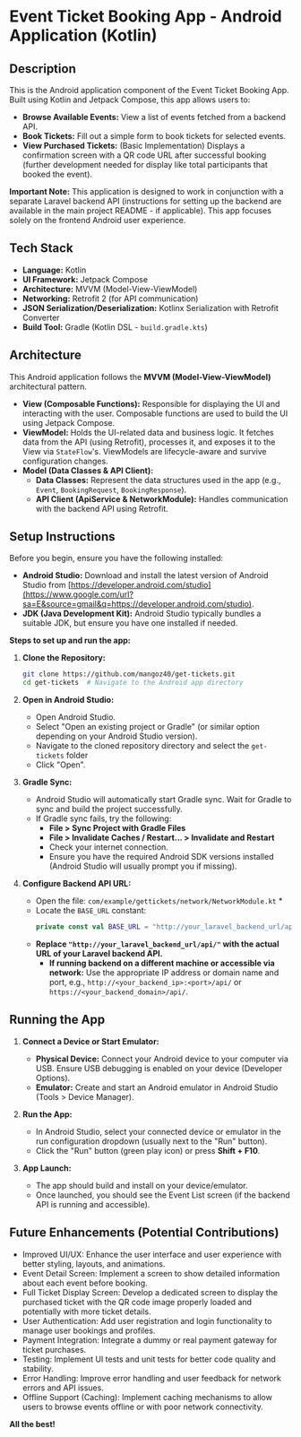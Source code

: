 # Event Ticket Booking App - Android Application (Kotlin)

## Description

This is the Android application component of the Event Ticket Booking App. Built using Kotlin and Jetpack Compose, this app allows users to:

  * **Browse Available Events:** View a list of events fetched from a backend API.
  * **Book Tickets:** Fill out a simple form to book tickets for selected events.
  * **View Purchased Tickets:** (Basic Implementation) Displays a confirmation screen with a QR code URL after successful booking (further development needed for display like total participants that booked the event).

**Important Note:** This application is designed to work in conjunction with a separate Laravel backend API (instructions for setting up the backend are available in the main project README - if applicable). This app focuses solely on the frontend Android user experience.

## Tech Stack

  * **Language:** Kotlin
  * **UI Framework:** Jetpack Compose
  * **Architecture:** MVVM (Model-View-ViewModel)
  * **Networking:** Retrofit 2 (for API communication)
  * **JSON Serialization/Deserialization:** Kotlinx Serialization with Retrofit Converter
  * **Build Tool:** Gradle (Kotlin DSL - `build.gradle.kts`)

## Architecture

This Android application follows the **MVVM (Model-View-ViewModel)** architectural pattern.

  * **View (Composable Functions):** Responsible for displaying the UI and interacting with the user. Composable functions are used to build the UI using Jetpack Compose.
  * **ViewModel:** Holds the UI-related data and business logic. It fetches data from the API (using Retrofit), processes it, and exposes it to the View via `StateFlow`'s. ViewModels are lifecycle-aware and survive configuration changes.
  * **Model (Data Classes & API Client):**
      * **Data Classes:** Represent the data structures used in the app (e.g., `Event`, `BookingRequest`, `BookingResponse`).
      * **API Client (ApiService & NetworkModule):** Handles communication with the backend API using Retrofit.

## Setup Instructions

Before you begin, ensure you have the following installed:

  * **Android Studio:** Download and install the latest version of Android Studio from [https://developer.android.com/studio](https://www.google.com/url?sa=E&source=gmail&q=https://developer.android.com/studio).
  * **JDK (Java Development Kit):** Android Studio typically bundles a suitable JDK, but ensure you have one installed if needed.

**Steps to set up and run the app:**

1.  **Clone the Repository:**

    ```bash
    git clone https://github.com/mangoz40/get-tickets.git
    cd get-tickets  # Navigate to the Android app directory
    ```

2.  **Open in Android Studio:**

      * Open Android Studio.
      * Select "Open an existing project or Gradle" (or similar option depending on your Android Studio version).
      * Navigate to the cloned repository directory and select the `get-tickets` folder 
      * Click "Open".

3.  **Gradle Sync:**

      * Android Studio will automatically start Gradle sync. Wait for Gradle to sync and build the project successfully.
      * If Gradle sync fails, try the following:
          * **File \> Sync Project with Gradle Files**
          * **File \> Invalidate Caches / Restart... \> Invalidate and Restart**
          * Check your internet connection.
          * Ensure you have the required Android SDK versions installed (Android Studio will usually prompt you if missing).

4.  **Configure Backend API URL:**

      * Open the file: `com/example/gettickets/network/NetworkModule.kt` *
      * Locate the `BASE_URL` constant:
        ```kotlin
        private const val BASE_URL = "http://your_laravel_backend_url/api/" // Replace something like this!
        ```
      * **Replace `"http://your_laravel_backend_url/api/"` with the actual URL of your Laravel backend API.**
          * **If running backend on a different machine or accessible via network:** Use the appropriate IP address or domain name and port, e.g., `http://<your_backend_ip>:<port>/api/` or `https://<your_backend_domain>/api/`.

## Running the App

1.  **Connect a Device or Start Emulator:**

      * **Physical Device:** Connect your Android device to your computer via USB. Ensure USB debugging is enabled on your device (Developer Options).
      * **Emulator:** Create and start an Android emulator in Android Studio (Tools \> Device Manager).

2.  **Run the App:**

      * In Android Studio, select your connected device or emulator in the run configuration dropdown (usually next to the "Run" button).
      * Click the "Run" button (green play icon) or press **Shift + F10**.

3.  **App Launch:**

      * The app should build and install on your device/emulator.
      * Once launched, you should see the Event List screen (if the backend API is running and accessible).

## Future Enhancements (Potential Contributions)

  * Improved UI/UX: Enhance the user interface and user experience with better styling, layouts, and animations.
  * Event Detail Screen: Implement a screen to show detailed information about each event before booking.
  * Full Ticket Display Screen: Develop a dedicated screen to display the purchased ticket with the QR code image properly loaded and potentially with more ticket details.
  * User Authentication: Add user registration and login functionality to manage user bookings and profiles.
  * Payment Integration: Integrate a dummy or real payment gateway for ticket purchases.
  * Testing: Implement UI tests and unit tests for better code quality and stability.
  * Error Handling: Improve error handling and user feedback for network errors and API issues.
  * Offline Support (Caching): Implement caching mechanisms to allow users to browse events offline or with poor network connectivity.



**All the best\!**